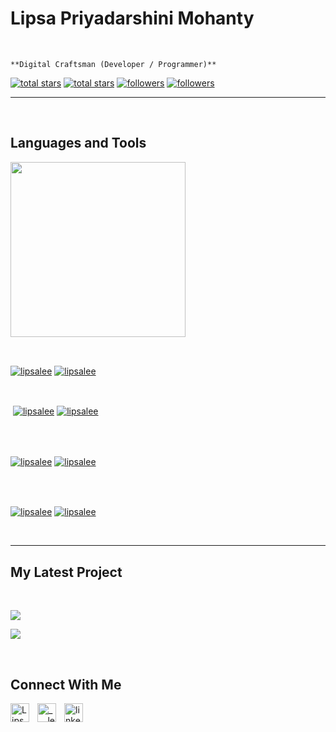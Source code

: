 <h1> Lipsa Priyadarshini Mohanty</h1>
<br /> 

                    
`**Digital Craftsman (Developer / Programmer)**`

                    

<p align="left"></p>
<p align="left"> 
  <a href="https://github.com/lipsalee?tab=repositories&sort=stargazers#gh-light-mode-only">
    <img alt="total stars" title="Total stars on GitHub" src="https://custom-icon-badges.demolab.com/github/stars/lipsalee?color=3ea97d&style=for-the-badge&labelColor=40b682&logo=star#gh-light-mode-only"/></a>
  
  <a href="https://github.com/lipsalee?tab=repositories&sort=stargazers#gh-dark-mode-only">
    <img alt="total stars" title="Total stars on GitHub" src="https://custom-icon-badges.demolab.com/github/stars/lipsalee?color=655489&style=for-the-badge&labelColor=c691e9&logo=star#gh-dark-mode-only"/></a>
  
  <a href="https://github.com/lipsalee?tab=followers#gh-light-mode-only">
    <img alt="followers" title="Follow me on Github" src="https://custom-icon-badges.demolab.com/github/followers/lipsalee?color=2c4954&labelColor=2c3e50&style=for-the-badge&logo=person-add&label=Follow&logoColor=white#gh-light-mode-only"/></a>
    
  <a href="https://github.com/lipsalee?tab=followers#gh-dark-mode-only">
    <img alt="followers" title="Follow me on Github" src="https://custom-icon-badges.demolab.com/github/followers/lipsalee?color=dacc84&labelColor=f9e692&style=for-the-badge&logo=person-add&label=Follow&logoColor=white#gh-dark-mode-only"/></a>
</p>

---
<br />

                    

<h2>Languages and Tools</h2> 
<p align="left">
<img width="280px"  src="https://skillicons.dev/icons?i=Html,Css,Figma,Android Studio,Javascript,C++,C,Blender,Python&perline=9"  />
</p>
<br />

                    

<p><a href="https://github.com/lipsalee#gh-dark-mode-only" target="_blank"><img align="center" src="https://github-readme-stats.vercel.app/api/top-langs/?username=lipsalee&langs_count=6&show_icon=true&layout=compact&theme=nightowl#gh-dark-mode-only" alt="lipsalee" /></a>
  <a href="https://github.com/lipsalee#gh-light-mode-only" target="_blank"><img align="center" src="https://github-readme-stats.vercel.app/api/top-langs/?username=lipsalee&langs_count=6&show_icon=true&layout=compact&theme=vue#gh-light-mode-only" alt="lipsalee" /></a>
</p>

<br />

<p>&nbsp;<a href="https://github.com/lipsalee#gh-dark-mode-only" target="_blank"><img align="center" src="https://github-readme-stats.vercel.app/api?username=lipsalee&count_private=true&show_icons=true&theme=nightowl#gh-dark-mode-only" alt="lipsalee" /></a>
<a href="https://github.com/lipsalee#gh-light-mode-only" target="_blank"><img align="center" src="https://github-readme-stats.vercel.app/api?username=lipsalee&count_private=true&show_icons=true&theme=vue#gh-light-mode-only" alt="lipsalee" /></a>
</p> 
<br>
<br />

<p><a href="https://github.com/lipsalee#gh-dark-mode-only" target="_blank"><img align="center" src="https://streak-stats.demolab.com?user=lipsalee&theme=nightowl#gh-dark-mode-only" alt="lipsalee"/></a>
<a href="https://github.com/lipsalee#gh-light-mode-only" target="_blank"><img align="center" src="https://streak-stats.demolab.com?user=lipsalee&theme=vue#gh-light-mode-only" alt="lipsalee"/></a></p>
<br/>
<br />

<p><a href="https://github.com/lipsalee#gh-dark-mode-only" target="_blank"><img align="center" src="https://github-readme-activity-graph.cyclic.app/graph?username=lipsalee&theme=nightowl#gh-dark-mode-only" alt="lipsalee" /></a>
<a href="https://github.com/lipsalee#gh-light-mode-only" target="_blank"><img align="center" src="https://github-readme-activity-graph.cyclic.app/graph?username=lipsalee&theme=vue#gh-light-mode-only" alt="lipsalee" /></a></p>
<br/>

---


                    

<h2>My Latest Project</h2> 
<br />
<p><a href="https://github.com/lipsalee/#gh-dark-mode-only" target="_blank"><img align="center" src="https://github-readme-stats.vercel.app/api/pin/?username=lipsalee&repo=&theme=nightowl&show_owner=true#gh-dark-mode-only"/></a></p>
<p><a href="https://github.com/lipsalee/#gh-light-mode-only" target="_blank"><img align="center" src="https://github-readme-stats.vercel.app/api/pin/?username=lipsalee&repo=&theme=vue&show_owner=true#gh-light-mode-only"/></a></p>
<br />


                    

<h2>Connect With Me</h2> 
<p align="left">
<a href="https://twitter.com/LipsaLee" target="_blank"><img align="left" width="30px" style="padding-right:10px;" src="https://raw.githubusercontent.com/rahuldkjain/github-profile-readme-generator/master/src/images/icons/Social/twitter.svg" alt="LipsaLee" /></a>
<a href="https://instagram.com/_._.lee_._" target="_blank"><img align="left" width="30px" style="padding-right:10px" src="https://raw.githubusercontent.com/rahuldkjain/github-profile-readme-generator/master/src/images/icons/Social/instagram.svg" alt="_._.lee_._" /></a>
<a href="www.linkedin.com/in/lipsa-priyadarshini-mohanty-189579231" target="_blank"><img align="left" alt="linkedin" width="30px" style="padding-right: 10px;" src="https://cdn.jsdelivr.net/gh/devicons/devicon/icons/linkedin/linkedin-original.svg" /></a>
</p>

                
